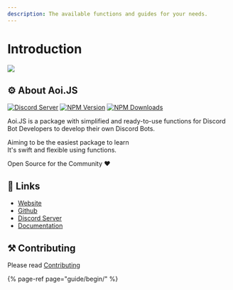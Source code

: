```yaml
---
description: The available functions and guides for your needs.
---
```


# Introduction

![](https://aoi.js.org/assets/images/aoijs-new.png)

## ⚙ About Aoi.JS

[![Discord Server](https://img.shields.io/discord/773352845738115102?color=5865F2&logo=discord&logoColor=white)](https://aoi.js.org/invite) [![NPM Version](https://img.shields.io/npm/v/aoi.js.svg?maxAge=3600)](https://www.npmjs.com/package/aoi.js) [![NPM Downloads](https://img.shields.io/npm/dt/aoi.js.svg?maxAge=3600)](https://www.npmjs.com/package/aoi.js)

Aoi.JS is a package with simplified and ready-to-use functions for Discord Bot Developers to develop their own Discord Bots.

Aiming to be the easiest package to learn  
It's swift and flexible using functions.

Open Source for the Community ❤️

## 🔗 Links

* [Website](https://aoi.js.org)
* [Github](https://github.com/aoijs/aoi.js)
* [Discord Server](https://aoi.js.org/invite)
* [Documentation](https://aoi.leref.ga)

## ⚒ Contributing

Please read [Contributing](https://github.com/aoijs/aoi.js/blob/master/.github/CONTRIBUTING.md)

{% page-ref page="guide/begin/" %}

